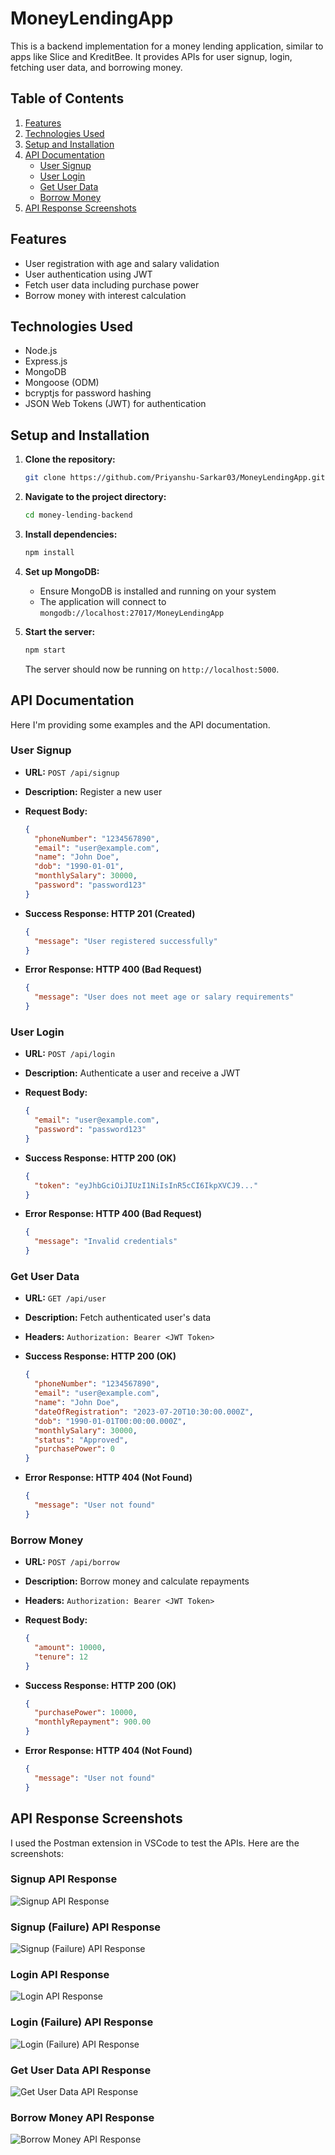 # MoneyLendingApp

This is a backend implementation for a money lending application, similar to apps like Slice and KreditBee. It provides APIs for user signup, login, fetching user data, and borrowing money.

## Table of Contents

1. [Features](#features)
2. [Technologies Used](#technologies-used)
3. [Setup and Installation](#setup-and-installation)
4. [API Documentation](#api-documentation)
    - [User Signup](#user-signup)
    - [User Login](#user-login)
    - [Get User Data](#get-user-data)
    - [Borrow Money](#borrow-money)
5. [API Response Screenshots](#api-response-screenshots)

## Features

- User registration with age and salary validation
- User authentication using JWT
- Fetch user data including purchase power
- Borrow money with interest calculation

## Technologies Used

- Node.js
- Express.js
- MongoDB
- Mongoose (ODM)
- bcryptjs for password hashing
- JSON Web Tokens (JWT) for authentication

## Setup and Installation

1. **Clone the repository:**
    ```bash
    git clone https://github.com/Priyanshu-Sarkar03/MoneyLendingApp.git
    ```

2. **Navigate to the project directory:**
    ```bash
    cd money-lending-backend
    ```

3. **Install dependencies:**
    ```bash
    npm install
    ```

4. **Set up MongoDB:**
    - Ensure MongoDB is installed and running on your system
    - The application will connect to `mongodb://localhost:27017/MoneyLendingApp`

5. **Start the server:**
    ```bash
    npm start
    ```
    The server should now be running on `http://localhost:5000`.

## API Documentation

Here I'm providing some examples and the API documentation.

### User Signup

- **URL:** `POST /api/signup`
- **Description:** Register a new user
- **Request Body:**
    ```json
    {
      "phoneNumber": "1234567890",
      "email": "user@example.com",
      "name": "John Doe",
      "dob": "1990-01-01",
      "monthlySalary": 30000,
      "password": "password123"
    }
    ```

- **Success Response: HTTP 201 (Created)**
    ```json
    {
      "message": "User registered successfully"
    }
    ```

- **Error Response: HTTP 400 (Bad Request)**
    ```json
    {
      "message": "User does not meet age or salary requirements"
    }
    ```

### User Login

- **URL:** `POST /api/login`
- **Description:** Authenticate a user and receive a JWT
- **Request Body:**
    ```json
    {
      "email": "user@example.com",
      "password": "password123"
    }
    ```

- **Success Response: HTTP 200 (OK)**
    ```json
    {
      "token": "eyJhbGciOiJIUzI1NiIsInR5cCI6IkpXVCJ9..."
    }
    ```

- **Error Response: HTTP 400 (Bad Request)**
    ```json
    {
      "message": "Invalid credentials"
    }
    ```

### Get User Data

- **URL:** `GET /api/user`
- **Description:** Fetch authenticated user's data
- **Headers:** `Authorization: Bearer <JWT Token>`

- **Success Response: HTTP 200 (OK)**
    ```json
    {
      "phoneNumber": "1234567890",
      "email": "user@example.com",
      "name": "John Doe",
      "dateOfRegistration": "2023-07-20T10:30:00.000Z",
      "dob": "1990-01-01T00:00:00.000Z",
      "monthlySalary": 30000,
      "status": "Approved",
      "purchasePower": 0
    }
    ```

- **Error Response: HTTP 404 (Not Found)**
    ```json
    {
      "message": "User not found"
    }
    ```

### Borrow Money

- **URL:** `POST /api/borrow`
- **Description:** Borrow money and calculate repayments
- **Headers:** `Authorization: Bearer <JWT Token>`
- **Request Body:**
    ```json
    {
      "amount": 10000,
      "tenure": 12
    }
    ```

- **Success Response: HTTP 200 (OK)**
    ```json
    {
      "purchasePower": 10000,
      "monthlyRepayment": 900.00
    }
    ```

- **Error Response: HTTP 404 (Not Found)**
    ```json
    {
      "message": "User not found"
    }
    ```

## API Response Screenshots

I used the Postman extension in VSCode to test the APIs. Here are the screenshots:

### Signup API Response
![Signup API Response](screenshots/Signup_Sucess.png)

### Signup (Failure) API Response
![Signup (Failure) API Response](screenshots/Signup_Failure.png)

### Login API Response
![Login API Response](screenshots/Login.png)

### Login (Failure) API Response
![Login (Failure) API Response](screenshots/Login_Error.png)

### Get User Data API Response
![Get User Data API Response](screenshots/User.png)

### Borrow Money API Response
![Borrow Money API Response](screenshots/Borrow.png)
